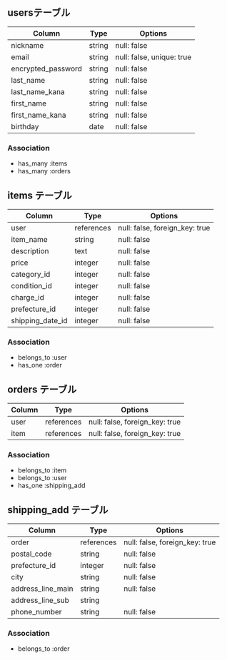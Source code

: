 ## usersテーブル

| Column             | Type    | Options     |
| ------------------ | ------  | ----------- |
| nickname           | string  | null: false |
| email              | string  | null: false, unique: true |
| encrypted_password | string  | null: false |
| last_name          | string  | null: false |
| last_name_kana     | string  | null: false |
| first_name         | string  | null: false |
| first_name_kana    | string  | null: false |
| birthday           | date    | null: false |

### Association

- has_many :items
- has_many :orders

## items テーブル

| Column             | Type      | Options     |
| ------------------ | ------    | ----------- |
| user               | references| null: false, foreign_key: true |
| item_name          | string    | null: false |
| description        | text      | null: false |
| price              | integer   | null: false |
| category_id        | integer   | null: false |
| condition_id       | integer   | null: false |
| charge_id          | integer   | null: false |
| prefecture_id      | integer   | null: false |
| shipping_date_id   | integer   | null: false |

### Association

- belongs_to :user
- has_one    :order

## orders テーブル

| Column | Type       | Options    |
| ------ | ---------- | ---------- |
| user                | references | null: false, foreign_key: true |
| item                | references | null: false, foreign_key: true |

### Association

- belongs_to :item
- belongs_to :user
- has_one    :shipping_add

## shipping_add テーブル

| Column             | Type      | Options     |
| ------------------ | ------    | ----------- |
| order              | references| null: false, foreign_key: true |
| postal_code        | string    | null: false |
| prefecture_id      | integer   | null: false |
| city               | string    | null: false |
| address_line_main  | string    | null: false |
| address_line_sub   | string    |              
| phone_number       | string    | null: false |

### Association

- belongs_to :order

